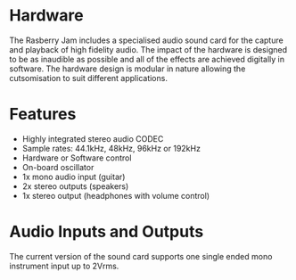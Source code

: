 # **Hardware**
The Rasberry Jam includes a specialised audio sound card for the capture and playback of high fidelity audio. The impact of the hardware is designed to be as inaudible as possible and all of the effects are achieved digitally in software. The hardware design is modular in nature allowing the cutsomisation to suit different applications.

# **Features**
- Highly integrated stereo audio CODEC
- Sample rates: 44.1kHz, 48kHz, 96kHz or 192kHz
- Hardware or Software control
- On-board oscillator
- 1x mono audio input (guitar)
- 2x stereo outputs (speakers)
- 1x stereo output (headphones with volume control)

# **Audio Inputs and Outputs**
The current version of the sound card supports one single ended mono instrument input up to 2Vrms. 

